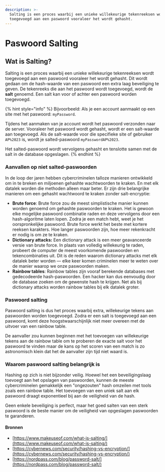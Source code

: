 ```yaml
---
description: >-
  Salting is een proces waarbij een unieke willekeurige tekenreeksen wordt
  toegevoegd aan een paswoord vooraleer het wordt gehasht.
---
```


# Paswoord Salting

## Wat is Salting?

Salting is een proces waarbij een unieke willekeurige tekenreeksen wordt toegevoegd aan een paswoord vooraleer het wordt gehasht. Dit wordt gedaan om de hash-waarde van een paswoord een extra laag beveiliging te geven. De tekenreeks die aan het paswoord wordt toegevoegd, wordt de **salt** genoemd. Een salt kan voor of achter een paswoord worden toegevoegd.

{% hint style="info" %}
Bijvoorbeeld: Als je een account aanmaakt op een site met het paswoord: `myPassword`.&#x20;

Tijdens het aanmaken van je account wordt het paswoord verzonden naar de server. Vooraleer het paswoord wordt gehasht, wordt er een salt-waarde aan toegevoegd. Als de salt-waarde voor die specifieke site of gebruiker `AP%2023` is, wordt je salted-paswoord `myPasswordAP%2023`.

Het salted-paswoord wordt vervolgens gehasht en tenslotte samen met de salt in de database opgeslagen.
{% endhint %}

### Aanvallen op niet salted-paswoorden

In de loop der jaren hebben cybercriminelen talloze manieren ontwikkeld om in te breken en miljoenen gehashte wachtwoorden te kraken. En met elk datalek worden die methoden alleen maar beter. Er zijn drie belangrijke manieren om een gehasht wachtwoord te kraken zonder salt-encryptie:

* **Brute force**: Brute force zou de meest simplistische manier kunnen worden genoemd om gehashte paswoorden te kraken. Het is gewoon elke mogelijke paswoord combinatie raden en deze vervolgens door een hash-algoritme laten lopen. Zodra je een match hebt, weet je het oorspronkelijke paswoord. Brute force werkt het beste met kortere reeksen karakters. Hoe langer paswoorden zijn, hoe meer rekenkracht er nodig is om ze te kraken.
* **Dictionary attacks:** Een dictionary attack is een meer geavanceerde versie van brute force. In plaats van volledig willekeurig te raden, probeert de computer de meest voorkomende paswoorden en tekencombinaties uit. Dit is de reden waarom dictionary attacks met elk datalek beter worden — elke keer komen criminelen meer te weten over de manier waarop we onze paswoorden maken.
* **Rainbow tables**: Rainbow tables zijn vooraf berekende databases met gedecodeerde hash-paswoorden. Een hacker kan dus eenvoudig door de database zoeken om de gewenste hash te krijgen. Net als bij dictionary attacks worden rainbow tables bij elk datalek groter.

### Paswoord salting

Paswoord salting is dus het proces waarbij extra, willekeurige tekens aan paswoorden worden toegevoegd. Zodra er een salt is toegevoegd aan een paswoord, komt deze hoogstwaarschijnlijk niet meer overeen met de uitvoer van een rainbow table.

De aanvaller zou kunnen beginnen met het toevoegen van willekeurige tekens aan de rainbow table om te proberen de exacte salt voor het paswoord te vinden maar de kans op het scoren van een match is zo astronomisch klein dat het de aanvaller zijn tijd niet waard is.

### Waarom paswoord salting belangrijk is

Hashing op zich is niet bijzonder veilig. Hoewel het een beveiligingslaag toevoegt aan het opslagen van paswoorden, kunnen de meeste cybercriminelen gemakkelijk een "ongezouten" hash omzeilen met tools zoals een rainbow table. Het toevoegen van een uniek salt aan elk paswoord draagt exponentieel bij aan de veiligheid van de hash.

Geen enkele beveiliging is perfect, maar het goed salten van een sterk paswoord is de beste manier om de veiligheid van opgeslagen paswoorden te garanderen.

#### Bronnen

* [https://www.makeuseof.com/what-is-salting/](https://www.makeuseof.com/what-is-salting/)
* [https://cybernews.com/security/hashing-vs-encryption/](https://cybernews.com/security/hashing-vs-encryption/)
* [https://nordpass.com/blog/password-salt/](https://nordpass.com/blog/password-salt/)
